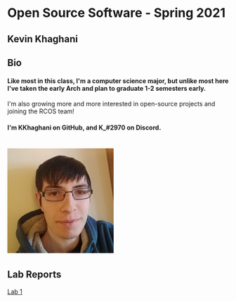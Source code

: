 # Open Source Software - Spring 2021
## Kevin Khaghani

## Bio
#### Like most in this class, I'm a computer science major, but unlike most here I've taken the early Arch and plan to graduate 1-2 semesters early.
I'm also growing more and more interested in open-source projects and joining the RCOS team!
#### I'm KKhaghani on GitHub, and K_#2970 on Discord.
# ![It's me!](images/kkhag_small.png)

## Lab Reports
[Lab 1](labs/lab-01/lab01.md)
